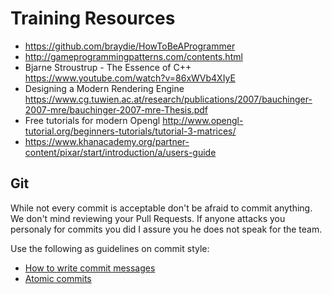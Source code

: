 # Training Resources
- https://github.com/braydie/HowToBeAProgrammer
- http://gameprogrammingpatterns.com/contents.html
- Bjarne Stroustrup - The Essence of C++ https://www.youtube.com/watch?v=86xWVb4XIyE
- Designing a Modern Rendering Engine https://www.cg.tuwien.ac.at/research/publications/2007/bauchinger-2007-mre/bauchinger-2007-mre-Thesis.pdf
- Free tutorials for modern Opengl http://www.opengl-tutorial.org/beginners-tutorials/tutorial-3-matrices/
- https://www.khanacademy.org/partner-content/pixar/start/introduction/a/users-guide
## Git
While not every commit is acceptable don't be afraid to commit anything. We don't mind reviewing your Pull Requests. If anyone attacks you personaly for commits you did I assure you he does not speak for the team.

Use the following as guidelines on commit style:
- [How to write commit messages](http://chris.beams.io/posts/git-commit/)
- [Atomic commits](http://seesparkbox.com/foundry/atomic_commits_with_git)
